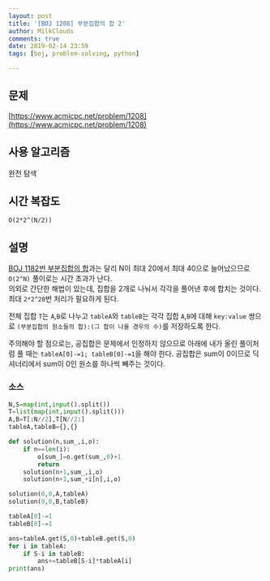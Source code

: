 ```yaml
---
layout: post
title: '[BOJ 1208] 부분집합의 합 2'
author: MilkClouds
comments: true
date: 2019-02-14 23:59
tags: [boj, problem-solving, python]

---
```


## 문제
[https://www.acmicpc.net/problem/1208](https://www.acmicpc.net/problem/1208)  


## 사용 알고리즘  
완전 탐색  


## 시간 복잡도  
`O(2*2^(N/2))`


## 설명  
[BOJ 1182번 부분집합의 합](https://www.acmicpc.net/problem/1182)과는 달리 N이 최대 20에서 최대 40으로 늘어났으므로 `O(2^N)` 풀이로는 시간 초과가 난다.  
의외로 간단한 해법이 있는데, 집합을 2개로 나눠서 각각을 풀어낸 후에 합치는 것이다. 최대 `2*2^20`번 처리가 필요하게 된다.  

전체 집합 `T`는 `A`,`B`로 나누고 `tableA`와 `tableB`는 각각 집합 `A`,`B`에 대해 `key:value` 쌍으로 `(부분집합의 원소들의 합):(그 합이 나올 경우의 수)`를 저장하도록 한다.  

주의해야 할 점으로는, 공집합은 문제에서 인정하지 않으므로 아래에 내가 올린 풀이처럼 풀 때는 `tableA[0]-=1; tableB[0]-=1`을 해야 한다. 공집합은 sum이 0이므로 딕셔너리에서 sum이 0인 원소를 하나씩 빼주는 것이다.

### 소스  

```python
N,S=map(int,input().split())
T=list(map(int,input().split()))
A,B=T[:N//2],T[N//2:]
tableA,tableB={},{}

def solution(n,sum_,i,o):
    if n==len(i):
        o[sum_]=o.get(sum_,0)+1
        return
    solution(n+1,sum_,i,o)
    solution(n+1,sum_+i[n],i,o)

solution(0,0,A,tableA)
solution(0,0,B,tableB)

tableA[0]-=1
tableB[0]-=1

ans=tableA.get(S,0)+tableB.get(S,0)
for i in tableA:
    if S-i in tableB:
        ans+=tableB[S-i]*tableA[i]
print(ans)
```